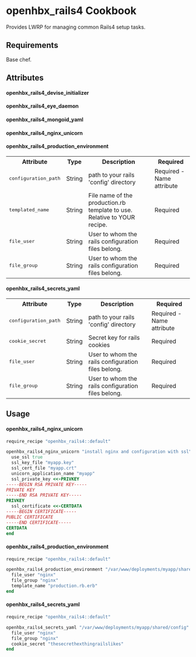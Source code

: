 openhbx_rails4 Cookbook
==============================

Provides LWRP for managing common Rails4 setup tasks.

Requirements
------------
Base chef.

Attributes
----------

#### openhbx_rails4_devise_initializer
#### openhbx_rails4_eye_daemon
#### openhbx_rails4_mongoid_yaml
#### openhbx_rails4_nginx_unicorn
#### openhbx_rails4_production_environment
<table>
  <tr>
    <th>Attribute</th>
    <th>Type</th>
    <th>Description</th>
    <th>Required</th>
  </tr>
  <tr>
    <td><tt>configuration_path</tt></td>
    <td>String</td>
    <td>path to your rails 'config' directory</td>
    <td>Required - Name attribute</td>
  </tr>
  <tr>
    <td><tt>templated_name</tt></td>
    <td>String</td>
    <td>File name of the production.rb template to use. Relative to YOUR recipe.</td>
    <td>Required</td>
  </tr>
  <tr>
    <td><tt>file_user</tt></td>
    <td>String</td>
    <td>User to whom the rails configuration files belong.</td>
    <td>Required</td>
  </tr>
  <tr>
    <td><tt>file_group</tt></td>
    <td>String</td>
    <td>User to whom the rails configuration files belong.</td>
    <td>Required</td>
  </tr>
</table>

#### openhbx_rails4_secrets_yaml
<table>
  <tr>
    <th>Attribute</th>
    <th>Type</th>
    <th>Description</th>
    <th>Required</th>
  </tr>
  <tr>
    <td><tt>configuration_path</tt></td>
    <td>String</td>
    <td>path to your rails 'config' directory</td>
    <td>Required - Name attribute</td>
  </tr>
  <tr>
    <td><tt>cookie_secret</tt></td>
    <td>String</td>
    <td>Secret key for rails cookies</td>
    <td>Required</td>
  </tr>
  <tr>
    <td><tt>file_user</tt></td>
    <td>String</td>
    <td>User to whom the rails configuration files belong.</td>
    <td>Required</td>
  </tr>
  <tr>
    <td><tt>file_group</tt></td>
    <td>String</td>
    <td>User to whom the rails configuration files belong.</td>
    <td>Required</td>
  </tr>
</table>

Usage
-----

#### openhbx_rails4_nginx_unicorn
```ruby
require_recipe "openhbx_rails4::default"

openhbx_rails4_nginx_unicorn "install nginx and configuration with ssl" do
  use_ssl true
  ssl_key_file "myapp.key"
  ssl_cert_file "myapp.crt"
  unicorn_application_name "myapp"
  ssl_private_key <<-PRIVKEY
-----BEGIN RSA PRIVATE KEY-----
PRIVATE KEY
-----END RSA PRIVATE KEY-----
PRIVKEY
  ssl_certificate <<-CERTDATA
-----BEGIN CERTIFICATE-----
PUBLIC CERTIFICATE
-----END CERTIFICATE-----
CERTDATA
end
```

#### openhbx_rails4_production_environment

```ruby
require_recipe "openhbx_rails4::default"

openhbx_rails4_production_environment "/var/www/deployments/myapp/shared/config" do
  file_user "nginx"
  file_group "nginx"
  template_name "production.rb.erb"
end
```

#### openhbx_rails4_secrets_yaml

```ruby
require_recipe "openhbx_rails4::default"

openhbx_rails4_secrets_yaml "/var/www/deployments/myapp/shared/config" do
  file_user "nginx"
  file_group "nginx"
  cookie_secret "thesecrethexthingrailslikes"
end
```
